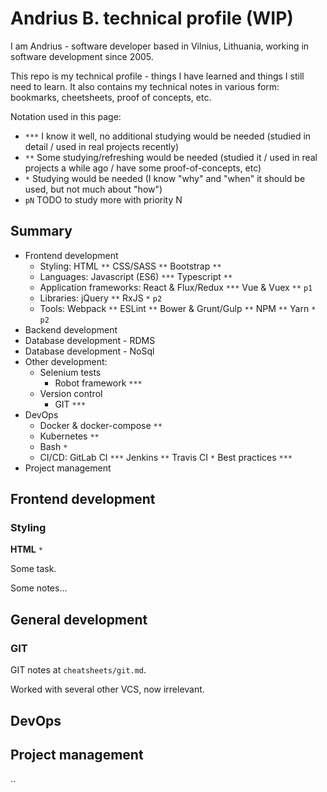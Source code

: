 # Andrius B. technical profile (WIP)

I am Andrius - software developer based in Vilnius, Lithuania, working in software development since 2005.

This repo is my technical profile - things I have learned and things I still need to learn. It also contains my technical notes in various form: bookmarks, cheetsheets, proof of concepts, etc.

Notation used in this page:

- `***` I know it well, no additional studying would be needed (studied in detail / used in real projects recently)
- `**` Some studying/refreshing would be needed (studied it / used in real projects a while ago / have some proof-of-concepts, etc)
- `*` Studying would be needed (I know "why" and "when" it should be used, but not much about "how")
- `pN` TODO to study more with priority N

## Summary

- Frontend development
  - Styling: HTML `**` CSS/SASS `**` Bootstrap `**`
  - Languages: Javascript (ES6) `***` Typescript `**`
  - Application frameworks: React & Flux/Redux `***` Vue & Vuex `**` `p1`
  - Libraries: jQuery `**` RxJS `*` `p2`
  - Tools: Webpack `**` ESLint `**` Bower & Grunt/Gulp `**` NPM `**` Yarn `*` `p2`
- Backend development
- Database development - RDMS
- Database development - NoSql
- Other development:
  - Selenium tests
    - Robot framework `***`
  - Version control
    - GIT `***`
- DevOps
  - Docker & docker-compose `**`
  - Kubernetes `**`
  - Bash `*`
  - CI/CD: GitLab CI `***` Jenkins `**` Travis CI `*` Best practices `***`
- Project management

## Frontend development

### Styling

**HTML** `*`

Some task.

Some notes...

## General development

### GIT

GIT notes at `cheatsheets/git.md`.

Worked with several other VCS, now irrelevant.

## DevOps

## Project management

..
